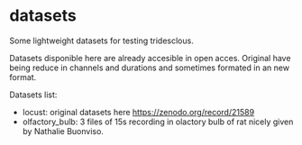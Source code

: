 # datasets
Some lightweight datasets for testing tridesclous.

Datasets disponible here are already accesible in open acces.
Original have being reduce in channels and durations and sometimes formated in an new format.


Datasets list:
  * locust: original datasets here https://zenodo.org/record/21589
  * olfactory_bulb: 3 files of 15s recording in olactory bulb of rat nicely given by Nathalie Buonviso.

